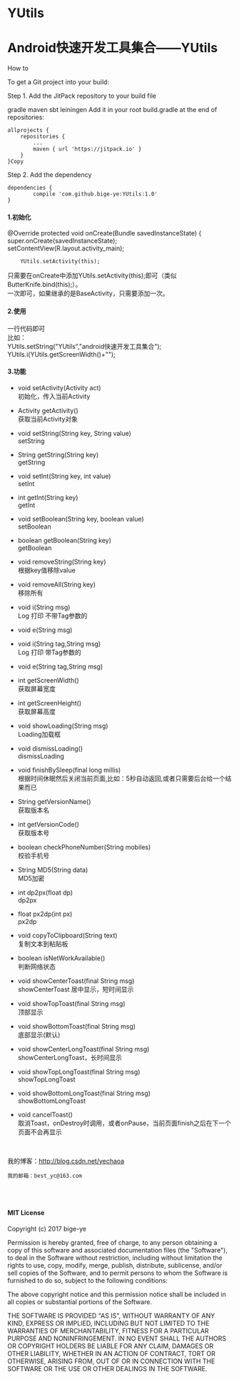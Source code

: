 # YUtils
# Android快速开发工具集合——YUtils

How to

To get a Git project into your build:

Step 1. Add the JitPack repository to your build file

gradle
maven
sbt
leiningen
Add it in your root build.gradle at the end of repositories:

	allprojects {
		repositories {
			...
			maven { url 'https://jitpack.io' }
		}
	}Copy
Step 2. Add the dependency

	dependencies {
	        compile 'com.github.bige-ye:YUtils:1.0'
	}
  
  
#### 1.初始化
@Override
    protected void onCreate(Bundle savedInstanceState) {
        super.onCreate(savedInstanceState);
        setContentView(R.layout.activity_main);

        YUtils.setActivity(this);
       
只需要在onCreate中添加YUtils.setActivity(this);即可（类似ButterKnife.bind(this);）。<br>
  一次即可，如果继承的是BaseActivity，只需要添加一次。
#### 2.使用
一行代码即可<br>
比如：<br>
YUtils.setString("YUtils","android快速开发工具集合");<br>
YUtils.i(YUtils.getScreenWidth()+"");
#### 3.功能
* void setActivity(Activity act)<br>初始化，传入当前Activity   

* Activity getActivity()<br>获取当前Activity对象  

* void setString(String key, String value)<br>setString
* String getString(String key)<br>getString
* void setInt(String key, int value)<br>setInt
* int getInt(String key)<br>getInt
* void setBoolean(String key, boolean value)<br>setBoolean
* boolean getBoolean(String key)<br>getBoolean
* void removeString(String key)<br>根据key值移除value
* void removeAll(String key)<br>移除所有
* void i(String msg)<br>Log 打印  不带Tag参数的
* void e(String msg)<br>
* void i(String tag,String msg)<br>Log 打印  带Tag参数的
* void e(String tag,String msg)<br>
* int getScreenWidth()<br>获取屏幕宽度
* int getScreenHeight()<br>获取屏幕高度
* void showLoading(String msg)<br>Loading加载框
* void dismissLoading()<br>dismissLoading
* void finishBySleep(final long millis)<br>根据时间休眠然后关闭当前页面,比如：5秒自动返回,或者只需要后台给一个结果而已
* String getVersionName()<br>获取版本名
* int getVersionCode()<br>获取版本号
* boolean checkPhoneNumber(String mobiles)<br>校验手机号
* String MD5(String data)<br>MD5加密
* int dp2px(float dp)<br>dp2px
* float px2dp(int px)<br>px2dp
* void copyToClipboard(String text)<br>复制文本到粘贴板
* boolean isNetWorkAvailable()<br>判断网络状态
* void showCenterToast(final String msg)<br>showCenterToast 居中显示，短时间显示
* void showTopToast(final String msg)<br>顶部显示
* void showBottomToast(final String msg)<br>底部显示(默认)
* void showCenterLongToast(final String msg)<br>showCenterLongToast，长时间显示
* void showTopLongToast(final String msg)<br>showTopLongToast
* void showBottomLongToast(final String msg)<br>showBottomLongToast
* void cancelToast()<br>取消Toast，onDestroy时调用，或者onPause，当前页面finish之后在下一个页面不会再显示
 <br>  
 
 我的博客：http://blog.csdn.net/yechaoa  
 
 	我的邮箱：best_yc@163.com  
<br><br>
#### MIT License

Copyright (c) 2017 bige-ye

Permission is hereby granted, free of charge, to any person obtaining a copy
of this software and associated documentation files (the "Software"), to deal
in the Software without restriction, including without limitation the rights
to use, copy, modify, merge, publish, distribute, sublicense, and/or sell
copies of the Software, and to permit persons to whom the Software is
furnished to do so, subject to the following conditions:

The above copyright notice and this permission notice shall be included in all
copies or substantial portions of the Software.

THE SOFTWARE IS PROVIDED "AS IS", WITHOUT WARRANTY OF ANY KIND, EXPRESS OR
IMPLIED, INCLUDING BUT NOT LIMITED TO THE WARRANTIES OF MERCHANTABILITY,
FITNESS FOR A PARTICULAR PURPOSE AND NONINFRINGEMENT. IN NO EVENT SHALL THE
AUTHORS OR COPYRIGHT HOLDERS BE LIABLE FOR ANY CLAIM, DAMAGES OR OTHER
LIABILITY, WHETHER IN AN ACTION OF CONTRACT, TORT OR OTHERWISE, ARISING FROM,
OUT OF OR IN CONNECTION WITH THE SOFTWARE OR THE USE OR OTHER DEALINGS IN THE
SOFTWARE.

